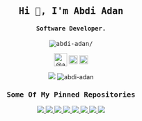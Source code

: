 <h2 align="center" class="text-purple"><samp><strong>Hi 👋, I'm Abdi Adan</strong></samp></h2>
<h4 align="center"><samp><strong>Software Developer.</strong></samp></h4>
<p align="center"><samp> <img src=https://komarev.com/ghpvc/?username=abdi-adan alt=abdi-adan/></samp> </p>

<p align="center">
<a href=https://dev.to/@abdiadan target="_blank"><img align="center" src=https://cdn.jsdelivr.net/npm/simple-icons@3.0.1/icons/dev-dot-to.svg alt="@abdiadan" height="30" width="30" /></a>
<a href=https://twitter.com/@abdiada86149808 target="_blank"><img align="center" src=https://cdn.jsdelivr.net/npm/simple-icons@3.0.1/icons/twitter.svg alt="@abdiada86149808" height="20" width="20" /></a>
<a href=https://linkedin.com/in/abdi-adan-764564176 target="_blank"><img align="center" src=https://cdn.jsdelivr.net/npm/simple-icons@3.0.1/icons/linkedin.svg alt="abdi-adan-764564176" height="20" width="20" /></a>
</p>

<div align='center'>
 <img src=https://github-readme-stats.vercel.app/api/top-langs/?username=abdi-adan&layout=compact&theme=algolia&hide=css&icon_color=f86b11 />
 <img src=https://github-readme-stats.vercel.app/api?username=abdi-adan&show_icons=true&count_private=true&theme=algolia&hide=prs,contribs&icon_color=f86b11 alt=abdi-adan />
</div>

<h3 align="center" class="text-purple"><samp>Some Of My Pinned Repositories</samp></h3>

<div align=center>
 <a href="https://github.com/Abdi-Adan/Somi">
  <img src=https://github-readme-stats.vercel.app/api/pin/?username=abdi-adan&repo=somi&theme=algolia&show_owner=true&icon_color=f86b11 />
 </a>
 <a href="https://github.com/Abdi-Adan/Order-Management-Sytem">
  <img src=https://github-readme-stats.vercel.app/api/pin/?username=abdi-adan&repo=Order-Management-System&theme=algolia&show_owner=true&icon_color=f86b11 />
 </a>
 <a href="https://github.com/Abdi-Adan/django_boilerplate">
  <img src=https://github-readme-stats.vercel.app/api/pin/?username=abdi-adan&repo=django_boilerplate&theme=algolia&show_owner=true&icon_color=f86b11 />
 </a>
 <a href="https://github.com/Abdi-Adan/Tender-Management-System">
  <img src=https://github-readme-stats.vercel.app/api/pin/?username=abdi-adan&repo=Tender-Management-System&theme=algolia&show_owner=true&icon_color=f86b11 />
 </a>
 <a href="https://github.com/Abdi-Adan/RenalCare">
  <img src=https://github-readme-stats.vercel.app/api/pin/?username=abdi-adan&repo=RenalCare&theme=algolia&show_owner=true&icon_color=f86b11 />
 </a>
 <a href="https://github.com/Abdi-Adan/ChezaSafe-covid-19-app-">
  <img src=https://github-readme-stats.vercel.app/api/pin/?username=abdi-adan&repo=ChezaSafe-covid-19-app-&theme=algolia&show_owner=true&icon_color=f86b11 />
 </a>
  <a href="https://github.com/Abdi-Adan/Django-User-App">
  <img src=https://github-readme-stats.vercel.app/api/pin/?username=abdi-adan&repo=Django-User-App&theme=algolia&show_owner=true&icon_color=f86b11 />
 </a>
  <a href="https://github.com/Abdi-Adan/Django-Sandbox">
  <img src=https://github-readme-stats.vercel.app/api/pin/?username=abdi-adan&repo=Django-Sandbox&theme=algolia&show_owner=true&icon_color=f86b11 />
 </a>
</div>

